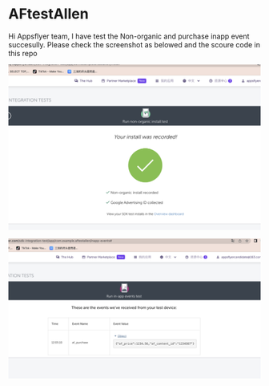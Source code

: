 # AFtestAllen
Hi Appsflyer team,
I have test the Non-organic and purchase inapp event succesully.
Please check the screenshot as belowed and the scoure code in this repo

![Non-organic](non-organic.png)  

![In-app-event](in-app-event.png)



